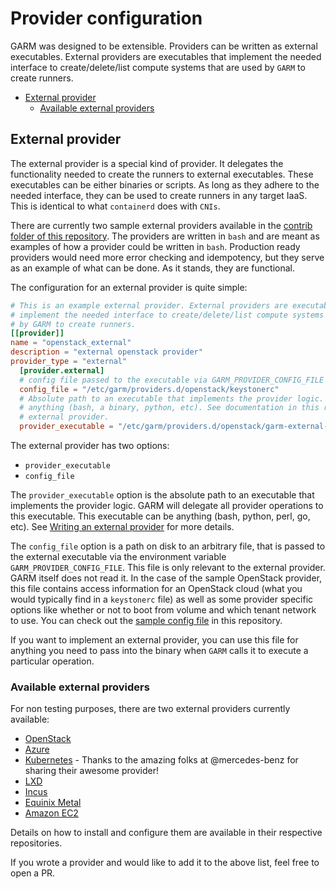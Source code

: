 # Provider configuration

GARM was designed to be extensible. Providers can be written as external executables. External providers are executables that implement the needed interface to create/delete/list compute systems that are used by ```GARM``` to create runners.

- [External provider](#external-provider)
    - [Available external providers](#available-external-providers)

## External provider

The external provider is a special kind of provider. It delegates the functionality needed to create the runners to external executables. These executables can be either binaries or scripts. As long as they adhere to the needed interface, they can be used to create runners in any target IaaS. This is identical to what ```containerd``` does with ```CNIs```.

There are currently two sample external providers available in the [contrib folder of this repository](../contrib/providers.d/). The providers are written in ```bash``` and are meant as examples of how a provider could be written in ```bash```. Production ready providers would need more error checking and idempotency, but they serve as an example of what can be done. As it stands, they are functional.

The configuration for an external provider is quite simple:

```toml
# This is an example external provider. External providers are executables that
# implement the needed interface to create/delete/list compute systems that are used
# by GARM to create runners.
[[provider]]
name = "openstack_external"
description = "external openstack provider"
provider_type = "external"
  [provider.external]
  # config file passed to the executable via GARM_PROVIDER_CONFIG_FILE environment variable
  config_file = "/etc/garm/providers.d/openstack/keystonerc"
  # Absolute path to an executable that implements the provider logic. This executable can be
  # anything (bash, a binary, python, etc). See documentation in this repo on how to write an
  # external provider.
  provider_executable = "/etc/garm/providers.d/openstack/garm-external-provider"
```

The external provider has two options:

* ```provider_executable```
* ```config_file```

The ```provider_executable``` option is the absolute path to an executable that implements the provider logic. GARM will delegate all provider operations to this executable. This executable can be anything (bash, python, perl, go, etc). See [Writing an external provider](./external_provider.md) for more details.

The ```config_file``` option is a path on disk to an arbitrary file, that is passed to the external executable via the environment variable ```GARM_PROVIDER_CONFIG_FILE```. This file is only relevant to the external provider. GARM itself does not read it. In the case of the sample OpenStack provider, this file contains access information for an OpenStack cloud (what you would typically find in a ```keystonerc``` file) as well as some provider specific options like whether or not to boot from volume and which tenant network to use. You can check out the [sample config file](../contrib/providers.d/openstack/keystonerc) in this repository.

If you want to implement an external provider, you can use this file for anything you need to pass into the binary when ```GARM``` calls it to execute a particular operation.

### Available external providers

For non testing purposes, there are two external providers currently available:

* [OpenStack](https://github.com/cloudbase/garm-provider-openstack)
* [Azure](https://github.com/cloudbase/garm-provider-azure)
* [Kubernetes](https://github.com/mercedes-benz/garm-provider-k8s) - Thanks to the amazing folks at @mercedes-benz for sharing their awesome provider!
* [LXD](https://github.com/cloudbase/garm-provider-lxd)
* [Incus](https://github.com/cloudbase/garm-provider-incus)
* [Equinix Metal](https://github.com/cloudbase/garm-provider-equinix)
* [Amazon EC2](https://github.com/cloudbase/garm-provider-aws)

Details on how to install and configure them are available in their respective repositories.

If you wrote a provider and would like to add it to the above list, feel free to open a PR.
